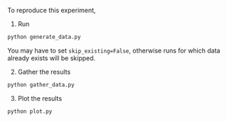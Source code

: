 To reproduce this experiment,

1. Run
  ```bash
  python generate_data.py
  ```
  You may have to set `skip_existing=False`, otherwise runs for which data already exists will be skipped.

2. Gather the results
  ```bash
  python gather_data.py
  ```

3. Plot the results
  ```bash
  python plot.py
  ```
